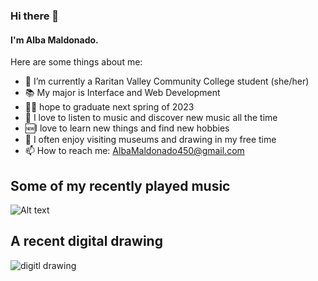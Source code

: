 ### Hi there 👋


#### I'm Alba Maldonado.
Here are some things about me:

- 🏫 I’m currently a Raritan Valley Community College student (she/her)
- 📚 My major is Interface and Web Development
- 👩‍🎓 hope to graduate next spring of 2023
- 🎵 I love to listen to music and discover new music all the time
- 🆕I love to learn new things and find new hobbies
- 🎨 I often enjoy visiting museums and drawing in my free time
- 📫 How to reach me: AlbaMaldonado450@gmail.com

## Some of my recently played music
![Alt text](https://spotify-recently-played-readme.vercel.app/api?user=forever29ieze)

## A recent digital drawing
![digitl drawing](https://user-images.githubusercontent.com/71994650/150731913-0ee9f645-acdc-4c0f-a6f0-3ade39a84ee4.jpg)
